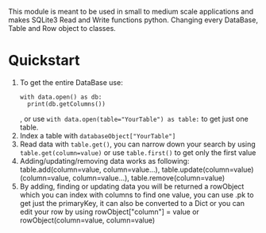 This module is meant to be used in small to medium scale applications and makes SQLite3 Read and Write functions python.
Changing every DataBase, Table and Row object to classes.

# Quickstart
1. To get the entire DataBase use:
   ```
   with data.open() as db:
     print(db.getColumns()) 
   ```
   , or use `with data.open(table="YourTable") as table:` to get just one table.
3. Index a table with `databaseObject["YourTable"]`
4. Read data with `table.get()`, you can narrow down your search by using `table.get(column=value)` or use `table.first()` to get only the first value
5. Adding/updating/removing data works as following: table.add(column=value, column=value...), table.update(column=value)(column=value, column=value...), table.remove(column=value)
6. By adding, finding or updating data you will be returned a rowObject which you can index with columns to find one value, you can use .pk to get just the primaryKey, it can also be converted to a Dict or you can edit your row by using rowObject["column"] = value or rowObject(column=value, column=value)

